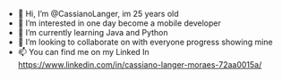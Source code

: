 - 👋 Hi, I’m @CassianoLanger, im 25 years old
- 👀 I’m interested in one day become a mobile developer
- 🌱 I’m currently learning Java and Python
- 💞️ I’m looking to collaborate on with everyone progress showing mine
- 📫 You can find me on my Linked In https://www.linkedin.com/in/cassiano-langer-moraes-72aa0015a/

<!---
CassianoLanger/CassianoLanger is a ✨ special ✨ repository because its `README.md` (this file) appears on your GitHub profile.
You can click the Preview link to take a look at your changes.
--->
